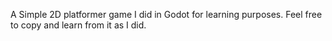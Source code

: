 A Simple 2D platformer game I did in Godot for learning purposes. Feel free to copy and learn from it as I did.